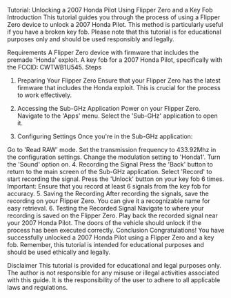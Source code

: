 Tutorial: Unlocking a 2007 Honda Pilot Using Flipper Zero and a Key Fob
Introduction
This tutorial guides you through the process of using a Flipper Zero device to unlock a 2007 Honda Pilot. This method is particularly useful if you have a broken key fob. Please note that this tutorial is for educational purposes only and should be used responsibly and legally.

Requirements
A Flipper Zero device with firmware that includes the premade 'Honda' exploit.
A key fob for a 2007 Honda Pilot, specifically with the FCCID: CWTWB1U545.
Steps
1. Preparing Your Flipper Zero
Ensure that your Flipper Zero has the latest firmware that includes the Honda exploit. This is crucial for the process to work effectively.

2. Accessing the Sub-GHz Application
Power on your Flipper Zero.
Navigate to the 'Apps' menu.
Select the 'Sub-GHz' application to open it.
3. Configuring Settings
Once you're in the Sub-GHz application:

Go to 'Read RAW' mode.
Set the transmission frequency to 433.92Mhz in the configuration settings.
Change the modulation setting to 'Honda1'.
Turn the 'Sound' option on.
4. Recording the Signal
Press the 'Back' button to return to the main screen of the Sub-GHz application.
Select 'Record' to start recording the signal.
Press the 'Unlock' button on your key fob 6 times.
Important: Ensure that you record at least 6 signals from the key fob for accuracy.
5. Saving the Recording
After recording the signals, save the recording on your Flipper Zero. You can give it a recognizable name for easy retrieval.
6. Testing the Recorded Signal
Navigate to where your recording is saved on the Flipper Zero.
Play back the recorded signal near your 2007 Honda Pilot.
The doors of the vehicle should unlock if the process has been executed correctly.
Conclusion
Congratulations! You have successfully unlocked a 2007 Honda Pilot using a Flipper Zero and a key fob. Remember, this tutorial is intended for educational purposes and should be used ethically and legally.

Disclaimer
This tutorial is provided for educational and legal purposes only. The author is not responsible for any misuse or illegal activities associated with this guide. It is the responsibility of the user to adhere to all applicable laws and regulations.
